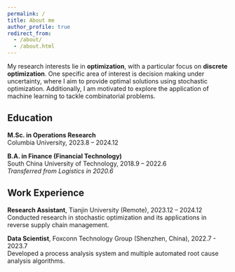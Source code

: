 ```yaml
---
permalink: /
title: About me
author_profile: true
redirect_from: 
  - /about/
  - /about.html
---
```


My research interests lie in **optimization**, with a particular focus on **discrete optimization**. One specific area of interest is decision making under uncertainty, where I aim to provide optimal solutions using stochastic optimization. Additionally, I am motivated to explore the application of machine learning to tackle combinatorial problems.

## Education

**M.Sc. in Operations Research**  
Columbia University, 2023.8 – 2024.12  

**B.A. in Finance (Financial Technology)**  
South China University of Technology, 2018.9 – 2022.6  
*Transferred from Logistics in 2020.6*

## Work Experience

**Research Assistant**, Tianjin University (Remote), 2023.12 – 2024.12  
Conducted research in stochastic optimization and its applications in reverse supply chain management.  

**Data Scientist**, Foxconn Technology Group (Shenzhen, China), 2022.7 - 2023.7  
Developed a process analysis system and multiple automated root cause analysis algorithms.
